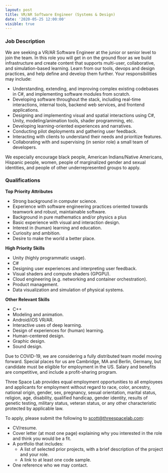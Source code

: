 ```yaml
---
layout: post
title: VR/AR Software Engineer (Systems & Design)
date: '2020-05-25 12:00:00'
visible: true
---
```


### **Job Description**

We are seeking a VR/AR Software Engineer at the junior or senior level to join the team.  In this role you will get in on the ground floor as we build infrastructure and create content that supports multi-user, collaborative, and simulation-based learning. Learn from our tools, devops and design practices, and help define and develop them further. Your responsibilities may include:

- Understanding, extending, and improving complex existing codebases in C#, and implementing software modules from scratch.
- Developing software throughout the stack, including real-time interactions, internal tools, backend web services, and frontend applications.
- Designing and implementing visual and spatial interactions using C#, Unity, modeling/animation tools, shader programming, etc.
- Developing learning-oriented experiences and narratives.
- Conducting pilot deployments and gathering user feedback.
- Interacting with clients to understand their needs and prioritize features.
- Collaborating with and supervising (in senior role) a small team of developers.

We especially encourage black people, American Indians/Native Americans, Hispanic people, women, people of marginalized gender and sexual identities, and people of other underrepresented groups to apply.

### Qualifications

**Top Priority Attributes**

- Strong background in computer science.
- Experience with software engineering practices oriented towards teamwork and robust, maintainable software.
- Background in pure mathematics and/or physics a plus
- Basic experience with visual and interaction design.
- Interest in (human) learning and education.
- Curiosity and ambition.
- Desire to make the world a better place.

**High Priority Skills**

- Unity (highly programmatic usage).
- C#
- Designing user experiences and interpreting user feedback.
- Visual shaders and compute shaders (GPGPU).
- Cloud engineering (e.g. networking and container orchestration).
- Product management.
- Data visualization and simulation of physical systems.

**Other Relevant Skills**

- C++
- Modeling and animation.
- Android/iOS VR/AR.
- Interactive uses of deep learning.
- Design of experiences for (human) learning.
- Human-centered design.
- Graphic design.
- Sound design.

Due to COVID-19, we are considering a fully distributed team model moving forward. Special places for us are Cambridge, MA and Berlin, Germany, but candidate must be eligible for employment in the US. Salary and benefits are competitive, and include a profit-sharing program.

Three Space Lab provides equal employment opportunities to all employees and applicants for employment without regard to race, color, ancestry, national origin, gender, sex, pregnancy, sexual orientation, marital status, religion, age, disability, qualified handicap, gender identity, results of genetic testing, military status, veteran status, or any other characteristic protected by applicable law.

To apply, please submit the following to [scott@threespacelab.com](mailto:scott@threespacelab.com):

- CV/resume.
- Cover letter (at most one page) explaining why you interested in the role and think you would be a fit.
- A portfolio that includes:
    - A list of selected prior projects, with a brief description of the project and your role.
    - A link to at least one code sample.
- One reference who we may contact.

